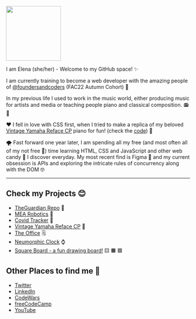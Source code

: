 <!-- <img src="https://media.giphy.com/media/1oCxIGSL2oa0GXuJlP/giphy.gif" width="180"/> -->
<img src="https://media.giphy.com/media/26Fxy3Iz1ari8oytO/giphy.gif" width="150"/>

I am Elena (she/her) - Welcome to my GitHub space! :sparkles:

I am currently training to become a web developer with the amazing people of [@foundersandcoders](https://github.com/foundersandcoders) (FAC22 Autumn Cohort) :star_struck:

In my previous life I used to work in the music world, either producing music for artists and media or teaching people piano and classical composition. :radio: :violin:

:heart: I fell in love with CSS first, when I tried to make a replica of my beloved [Vintage Yamaha Reface CP](https://elenamarinaki.github.io/vintage_piano_replica/) piano for fun! (check the [code](https://github.com/elenamarinaki/vintage_piano_replica)) :musical_keyboard:

:tornado: Fast forward one year later, I am spending all my free (and most often all of my not free :hand_over_mouth:) time learning HTML, CSS and JavaScript and other web candy :lollipop: I discover everyday. My most recent find is Figma :gem: and my current obsession is APIs and exploring the intricate rules of concurrency along with the DOM :nerd_face:

---

## Check my Projects :blush:

- [TheGuardian Repo](https://elenamarinaki.github.io/TheGuardian_Repo/) :newspaper:
- [MEA Robotics](https://fac22.github.io/Michael-Elena-Agency/) :robot:
- [Covid Tracker](https://fac22.github.io/Adriana_Elena-API/) :dna:
- [Vintage Yamaha Reface CP](https://elenamarinaki.github.io/vintage_piano_replica/) :musical_keyboard:
- [The Office](https://elenamarinaki.github.io/the_office/) :spiral_notepad:
- [Neumorphic Clock](https://elenamarinaki.github.io/neumorphic_clock/) :watch:
- [Square Board - a fun drawing board!](https://elenamarinaki.github.io/squareboard/) :yellow_square: :orange_square: :purple_square:

## Other Places to find me :space_invader:

- [Twitter](https://twitter.com/rhuave)
- [LinkedIn](https://www.linkedin.com/in/elenamarinaki/)
- [CodeWars](https://www.codewars.com/users/rhuave)
- [freeCodeCamp](https://www.freecodecamp.org/fcc74ffc650-45d5-40a4-92d7-009023cbd189)
- [YouTube](https://www.youtube.com/channel/UCb-BPyGLnxMOESIFy3vkg_w)
